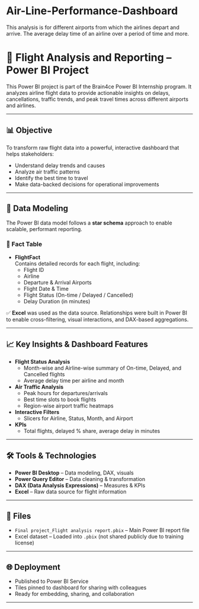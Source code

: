 # Air-Line-Performance-Dashboard
This  analysis is for different airports from which the airlines depart and arrive. The average  delay time of an airline over a period of time and more.
# 🛫 Flight Analysis and Reporting – Power BI Project

This Power BI project is part of the Brain4ce Power BI Internship program. It analyzes airline flight data to provide actionable insights on delays, cancellations, traffic trends, and peak travel times across different airports and airlines.

---

## 📊 Objective

To transform raw flight data into a powerful, interactive dashboard that helps stakeholders:

- Understand delay trends and causes
- Analyze air traffic patterns
- Identify the best time to travel
- Make data-backed decisions for operational improvements

---

## 🧠 Data Modeling

The Power BI data model follows a **star schema** approach to enable scalable, performant reporting.

### 🔹 Fact Table
- **FlightFact**  
  Contains detailed records for each flight, including:  
  - Flight ID  
  - Airline  
  - Departure & Arrival Airports  
  - Flight Date & Time  
  - Flight Status (On-time / Delayed / Cancelled)  
  - Delay Duration (in minutes)

✅ **Excel** was used as the data source. Relationships were built in Power BI to enable cross-filtering, visual interactions, and DAX-based aggregations.



---

## 📈 Key Insights & Dashboard Features

- **Flight Status Analysis**
  - Month-wise and Airline-wise summary of On-time, Delayed, and Cancelled flights
  - Average delay time per airline and month
- **Air Traffic Analysis**
  - Peak hours for departures/arrivals
  - Best time slots to book flights
  - Region-wise airport traffic heatmaps
- **Interactive Filters**
  - Slicers for Airline, Status, Month, and Airport
- **KPIs**
  - Total flights, delayed % share, average delay in minutes

---

## 🛠️ Tools & Technologies

- **Power BI Desktop** – Data modeling, DAX, visuals
- **Power Query Editor** – Data cleaning & transformation
- **DAX (Data Analysis Expressions)** – Measures & KPIs
- **Excel** – Raw data source for flight information

---

## 🔗 Files

- `Final project_Flight analysis report.pbix` – Main Power BI report file  
- Excel dataset – Loaded into `.pbix` (not shared publicly due to training license)

---

## 🌐 Deployment

- Published to Power BI Service
- Tiles pinned to dashboard for sharing with colleagues
- Ready for embedding, sharing, and collaboration

---
